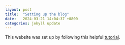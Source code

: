 ```yaml
---
layout: post
title:  "Setting up the blog"
date:   2024-03-21 14:04:37 +0800
categories: jekyll update
---
```


This website was set up by following this helpful [tutorial](https://chadbaldwin.net/2021/03/14/how-to-build-a-sql-blog.html).